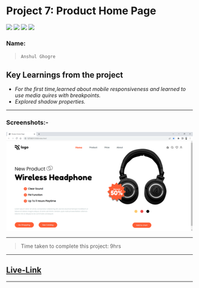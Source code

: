 # Project 7: Product Home Page

![](https://img.shields.io/badge/HTML-CSS-blue) ![](https://img.shields.io/badge/LCO-iNeuron.ai-lightgrey) ![](https://img.shields.io/badge/Assignment--1-Project--7-success) ![](https://img.shields.io/badge/Full--Stack--Java--Dev-Bootcamp-yellowgreen)

### Name:

> `Anshul Ghogre`

## Key Learnings from the project

- _For the first time,learned about mobile responsiveness and learned to use media quires with breakpoints._
- _Explored shadow properties._

---

### Screenshots:-

![Project2](./a7.png)

---

> Time taken to complete this project: 9hrs

---

## [Live-Link](v)

---
